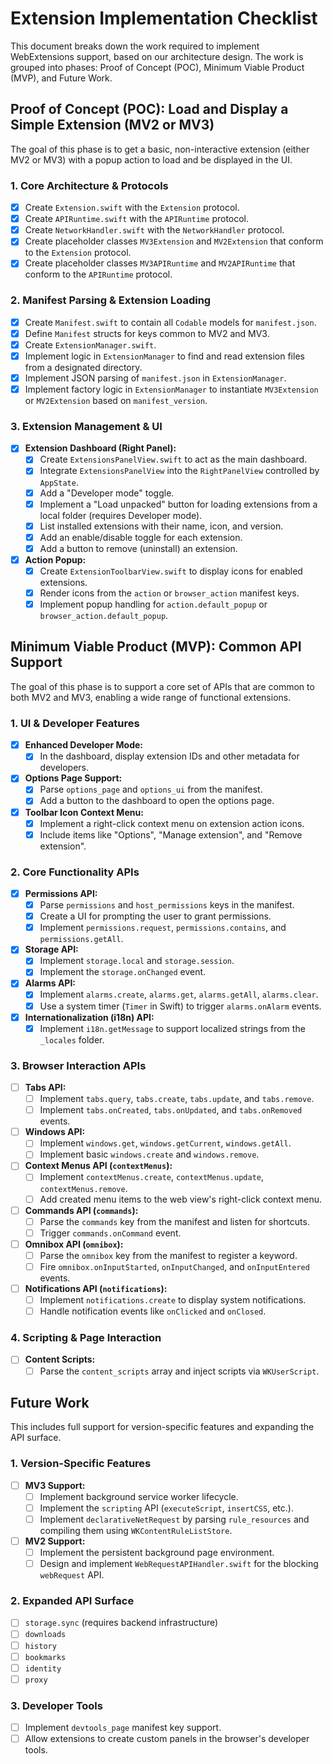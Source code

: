 # Extension Implementation Checklist

This document breaks down the work required to implement WebExtensions support, based on our architecture design. The work is grouped into phases: Proof of Concept (POC), Minimum Viable Product (MVP), and Future Work.

## Proof of Concept (POC): Load and Display a Simple Extension (MV2 or MV3)

The goal of this phase is to get a basic, non-interactive extension (either MV2 or MV3) with a popup action to load and be displayed in the UI.

### 1. Core Architecture & Protocols
- [x] Create `Extension.swift` with the `Extension` protocol.
- [x] Create `APIRuntime.swift` with the `APIRuntime` protocol.
- [x] Create `NetworkHandler.swift` with the `NetworkHandler` protocol.
- [x] Create placeholder classes `MV3Extension` and `MV2Extension` that conform to the `Extension` protocol.
- [x] Create placeholder classes `MV3APIRuntime` and `MV2APIRuntime` that conform to the `APIRuntime` protocol.

### 2. Manifest Parsing & Extension Loading
- [x] Create `Manifest.swift` to contain all `Codable` models for `manifest.json`.
- [x] Define `Manifest` structs for keys common to MV2 and MV3.
- [x] Create `ExtensionManager.swift`.
- [x] Implement logic in `ExtensionManager` to find and read extension files from a designated directory.
- [x] Implement JSON parsing of `manifest.json` in `ExtensionManager`.
- [x] Implement factory logic in `ExtensionManager` to instantiate `MV3Extension` or `MV2Extension` based on `manifest_version`.

### 3. Extension Management & UI
- [x] **Extension Dashboard (Right Panel):**
    - [x] Create `ExtensionsPanelView.swift` to act as the main dashboard.
    - [x] Integrate `ExtensionsPanelView` into the `RightPanelView` controlled by `AppState`.
    - [x] Add a "Developer mode" toggle.
    - [x] Implement a "Load unpacked" button for loading extensions from a local folder (requires Developer mode).
    - [x] List installed extensions with their name, icon, and version.
    - [x] Add an enable/disable toggle for each extension.
    - [x] Add a button to remove (uninstall) an extension.
- [x] **Action Popup:**
    - [x] Create `ExtensionToolbarView.swift` to display icons for enabled extensions.
    - [x] Render icons from the `action` or `browser_action` manifest keys.
    - [x] Implement popup handling for `action.default_popup` or `browser_action.default_popup`.

## Minimum Viable Product (MVP): Common API Support

The goal of this phase is to support a core set of APIs that are common to both MV2 and MV3, enabling a wide range of functional extensions.

### 1. UI & Developer Features
- [x] **Enhanced Developer Mode:**
    - [x] In the dashboard, display extension IDs and other metadata for developers.
- [x] **Options Page Support:**
    - [x] Parse `options_page` and `options_ui` from the manifest.
    - [x] Add a button to the dashboard to open the options page.
- [x] **Toolbar Icon Context Menu:**
    - [x] Implement a right-click context menu on extension action icons.
    - [x] Include items like "Options", "Manage extension", and "Remove extension".

### 2. Core Functionality APIs
- [x] **Permissions API:**
    - [x] Parse `permissions` and `host_permissions` keys in the manifest.
    - [x] Create a UI for prompting the user to grant permissions.
    - [x] Implement `permissions.request`, `permissions.contains`, and `permissions.getAll`.
- [x] **Storage API:**
    - [x] Implement `storage.local` and `storage.session`.
    - [x] Implement the `storage.onChanged` event.
- [x] **Alarms API:**
    - [x] Implement `alarms.create`, `alarms.get`, `alarms.getAll`, `alarms.clear`.
    - [x] Use a system timer (`Timer` in Swift) to trigger `alarms.onAlarm` events.
- [x] **Internationalization (i18n) API:**
    - [x] Implement `i18n.getMessage` to support localized strings from the `_locales` folder.

### 3. Browser Interaction APIs
- [ ] **Tabs API:**
    - [ ] Implement `tabs.query`, `tabs.create`, `tabs.update`, and `tabs.remove`.
    - [ ] Implement `tabs.onCreated`, `tabs.onUpdated`, and `tabs.onRemoved` events.
- [ ] **Windows API:**
    - [ ] Implement `windows.get`, `windows.getCurrent`, `windows.getAll`.
    - [ ] Implement basic `windows.create` and `windows.remove`.
- [ ] **Context Menus API (`contextMenus`):**
    - [ ] Implement `contextMenus.create`, `contextMenus.update`, `contextMenus.remove`.
    - [ ] Add created menu items to the web view's right-click context menu.
- [ ] **Commands API (`commands`):**
    - [ ] Parse the `commands` key from the manifest and listen for shortcuts.
    - [ ] Trigger `commands.onCommand` event.
- [ ] **Omnibox API (`omnibox`):**
    - [ ] Parse the `omnibox` key from the manifest to register a keyword.
    - [ ] Fire `omnibox.onInputStarted`, `onInputChanged`, and `onInputEntered` events.
- [ ] **Notifications API (`notifications`):**
    - [ ] Implement `notifications.create` to display system notifications.
    - [ ] Handle notification events like `onClicked` and `onClosed`.

### 4. Scripting & Page Interaction
- [ ] **Content Scripts:**
    - [ ] Parse the `content_scripts` array and inject scripts via `WKUserScript`.

## Future Work

This includes full support for version-specific features and expanding the API surface.

### 1. Version-Specific Features
- [ ] **MV3 Support:**
    - [ ] Implement background service worker lifecycle.
    - [ ] Implement the `scripting` API (`executeScript`, `insertCSS`, etc.).
    - [ ] Implement `declarativeNetRequest` by parsing `rule_resources` and compiling them using `WKContentRuleListStore`.
- [ ] **MV2 Support:**
    - [ ] Implement the persistent background page environment.
    - [ ] Design and implement `WebRequestAPIHandler.swift` for the blocking `webRequest` API.

### 2. Expanded API Surface
- [ ] `storage.sync` (requires backend infrastructure)
- [ ] `downloads`
- [ ] `history`
- [ ] `bookmarks`
- [ ] `identity`
- [ ] `proxy`

### 3. Developer Tools
- [ ] Implement `devtools_page` manifest key support.
- [ ] Allow extensions to create custom panels in the browser's developer tools.
